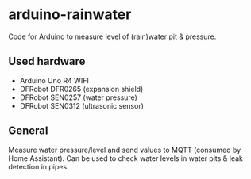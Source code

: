 # arduino-rainwater
Code for Arduino to measure level of (rain)water pit &amp; pressure.
## Used hardware
- Arduino Uno R4 WIFI
- DFRobot DFR0265 (expansion shield)
- DFRobot SEN0257 (water pressure)
- DFRobot SEN0312 (ultrasonic sensor)
## General
Measure water pressure/level and send values to MQTT (consumed by Home Assistant). Can be used to check water levels in water pits & leak detection in pipes.
